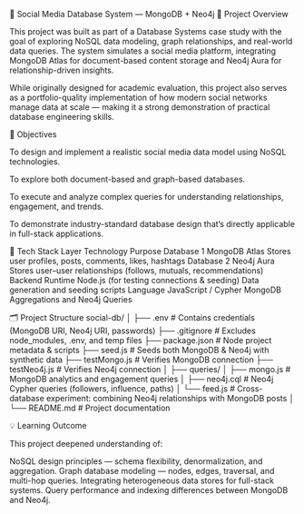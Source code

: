 🧩 Social Media Database System — MongoDB + Neo4j
📘 Project Overview

This project was built as part of a Database Systems case study with the goal of exploring NoSQL data modeling, graph relationships, and real-world data queries.
The system simulates a social media platform, integrating MongoDB Atlas for document-based content storage and Neo4j Aura for relationship-driven insights.

While originally designed for academic evaluation, this project also serves as a portfolio-quality implementation of how modern social networks manage data at scale — making it a strong demonstration of practical database engineering skills.

🎯 Objectives

To design and implement a realistic social media data model using NoSQL technologies.

To explore both document-based and graph-based databases.

To execute and analyze complex queries for understanding relationships, engagement, and trends.

To demonstrate industry-standard database design that’s directly applicable in full-stack applications.

🧱 Tech Stack
Layer	Technology	Purpose
Database 1	MongoDB Atlas	Stores user profiles, posts, comments, likes, hashtags
Database 2	Neo4j Aura	Stores user–user relationships (follows, mutuals, recommendations)
Backend Runtime	Node.js (for testing connections & seeding)	Data generation and seeding scripts
Language	JavaScript / Cypher	MongoDB Aggregations and Neo4j Queries

🗂️ Project Structure
social-db/
│
├── .env                   # Contains credentials (MongoDB URI, Neo4j URI, passwords)
├── .gitignore             # Excludes node_modules, .env, and temp files
├── package.json           # Node project metadata & scripts
├── seed.js                # Seeds both MongoDB & Neo4j with synthetic data
├── testMongo.js           # Verifies MongoDB connection
├── testNeo4j.js           # Verifies Neo4j connection
│
├── queries/
│   ├── mongo.js           # MongoDB analytics and engagement queries
│   ├── neo4j.cql          # Neo4j Cypher queries (followers, influence, paths)
│   └── feed.js            # Cross-database experiment: combining Neo4j relationships with MongoDB posts
│
└── README.md              # Project documentation

💡 Learning Outcome

This project deepened understanding of:

NoSQL design principles — schema flexibility, denormalization, and aggregation.
Graph database modeling — nodes, edges, traversal, and multi-hop queries.
Integrating heterogeneous data stores for full-stack systems.
Query performance and indexing differences between MongoDB and Neo4j.
